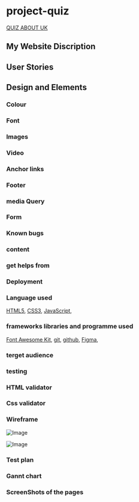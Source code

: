 # project-quiz
[QUIZ ABOUT UK](https://8000-sultanaakth-projectquiz-8kyexnqw14y.ws.codeinstitute-ide.net)

## My Website Discription


## User Stories


## Design and Elements

### Colour

### Font

### Images

### Video

### Anchor links

### Footer

### media Query

### Form

### Known bugs


### content


### get helps from


### Deployment


### Language used
[HTML5](https://en.wikipedia.org/wiki/HTML5),
[CSS3](https://en.wikipedia.org/wiki/CSS3),
[JavaScript](),

### frameworks libraries and programme used
[Font Awesome Kit](https://fontawesome.com/),
[git](https://git-scm.com/),
[github](https://github.com/),
[Figma](https://www.figma.com/),

### terget audience

### testing

### HTML validator

### Css validator


### Wireframe
![Image](https://github.com/user-attachments/assets/027e545d-d016-4cbd-8f2a-c700f4866b3c)

![Image](https://github.com/user-attachments/assets/6ea40126-6a18-4f60-82b2-4e1a26031f21)

### Test plan

### Gannt chart

### ScreenShots of the pages

